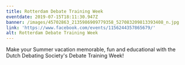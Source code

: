 ```yaml
---
title: Rotterdam Debate Training Week
eventdate: 2019-07-15T18:11:30.947Z
banner: /images/45702863_2135986909779358_527083209813393408_n.jpg
link: 'https://www.facebook.com/events/1156244357865679/'
alt: Rotterdam Debate Training Week
---
```

Make your Summer vacation memorable, fun and educational with the Dutch Debating Society's Debate Training Week!
